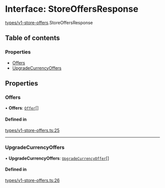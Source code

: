 # Interface: StoreOffersResponse

[types/v1-store-offers](../modules/types_v1_store_offers.md).StoreOffersResponse

## Table of contents

### Properties

- [Offers](types_v1_store_offers.StoreOffersResponse.md#offers)
- [UpgradeCurrencyOffers](types_v1_store_offers.StoreOffersResponse.md#upgradecurrencyoffers)

## Properties

### Offers

• **Offers**: [`Offer`](types_v1_store_offers.Offer.md)[]

#### Defined in

[types/v1-store-offers.ts:25](https://github.com/jameslinimk/unofficial-valorant-api/blob/372bfa0/package/src/types/v1-store-offers.ts#L25)

___

### UpgradeCurrencyOffers

• **UpgradeCurrencyOffers**: [`UpgradeCurrencyOffer`](types_v1_store_offers.UpgradeCurrencyOffer.md)[]

#### Defined in

[types/v1-store-offers.ts:26](https://github.com/jameslinimk/unofficial-valorant-api/blob/372bfa0/package/src/types/v1-store-offers.ts#L26)

